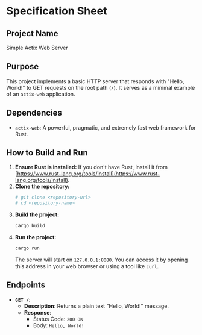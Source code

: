 # Specification Sheet

## Project Name
Simple Actix Web Server

## Purpose
This project implements a basic HTTP server that responds with "Hello, World!" to GET requests on the root path (`/`). It serves as a minimal example of an `actix-web` application.

## Dependencies
- `actix-web`: A powerful, pragmatic, and extremely fast web framework for Rust.

## How to Build and Run
1. **Ensure Rust is installed:** If you don't have Rust, install it from [https://www.rust-lang.org/tools/install](https://www.rust-lang.org/tools/install).
2. **Clone the repository:**
   ```bash
   # git clone <repository-url>
   # cd <repository-name>
   ```
3. **Build the project:**
   ```bash
   cargo build
   ```
4. **Run the project:**
   ```bash
   cargo run
   ```
   The server will start on `127.0.0.1:8080`. You can access it by opening this address in your web browser or using a tool like `curl`.

## Endpoints
- **`GET /`**:
    - **Description**: Returns a plain text "Hello, World!" message.
    - **Response**:
        - Status Code: `200 OK`
        - Body: `Hello, World!`

